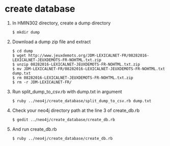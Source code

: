 # create database

1. In HMIN302 directory, create a dump directory
   ```shell
   $ mkdir dump
   ```

2. Download a dump zip file and extract
   ```shell
   $ cd dump
   $ wget http://www.jeuxdemots.org/JDM-LEXICALNET-FR/08282016-LEXICALNET-JEUXDEMOTS-FR-NOHTML.txt.zip
   $ unzip 08282016-LEXICALNET-JEUXDEMOTS-FR-NOHTML.txt.zip
   $ mv JDM-LEXICALNET-FR/08282016-LEXICALNET-JEUXDEMOTS-FR-NOHTML.txt dump.txt
   $ rm 08282016-LEXICALNET-JEUXDEMOTS-FR-NOHTML.txt.zip
   $ rm -r JDM-LEXICALNET-FR/
   ```

3. Run split_dump_to_csv.rb with dump.txt in argument
   ```shell
   $ ruby ../neo4j/create_database/split_dump_to_csv.rb dump.txt
   ```

4. Check your neo4j directory path at the line 3 of create_db.rb
   ```shell
   $ gedit ../neo4j/create_database/create_db.rb
   ```

5. And run create_db.rb
   ```shell
   $ ruby ../neo4j/create_database/create_db.rb
   ```